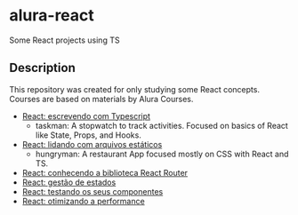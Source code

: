 # alura-react

Some React projects using TS

## Description

This repository was created for only studying some React concepts. Courses are based on materials by Alura Courses.

- [React: escrevendo com Typescript](https://cursos.alura.com.br/course/react-modernizando-escrever-typescript)
  - taskman: A stopwatch to track activities. Focused on basics of React like State, Props, and Hooks.
- [React: lidando com arquivos estáticos](https://cursos.alura.com.br/course/react-arquivos-estaticos)
  - hungryman: A restaurant App focused mostly on CSS with React and TS.
- [React: conhecendo a biblioteca React Router](https://cursos.alura.com.br/course/react-biblioteca-react-router)
- [React: gestão de estados](https://cursos.alura.com.br/formacao-react-gestao-estados)
- [React: testando os seus componentes](https://cursos.alura.com.br/course/react-testando-componentes)
- [React: otimizando a performance](https://cursos.alura.com.br/course/react-otimizando-performance)
